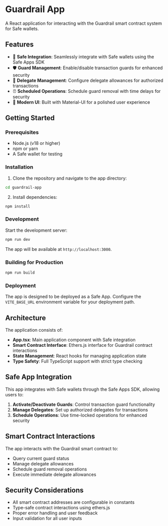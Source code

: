 # Guardrail App

A React application for interacting with the Guardrail smart contract system for Safe wallets.

## Features

- 🔐 **Safe Integration**: Seamlessly integrate with Safe wallets using the Safe Apps SDK
- 🛡️ **Guard Management**: Enable/disable transaction guards for enhanced security
- 👥 **Delegate Management**: Configure delegate allowances for authorized transactions
- ⏰ **Scheduled Operations**: Schedule guard removal with time delays for security
- 🎨 **Modern UI**: Built with Material-UI for a polished user experience

## Getting Started

### Prerequisites

- Node.js (v18 or higher)
- npm or yarn
- A Safe wallet for testing

### Installation

1. Clone the repository and navigate to the app directory:

```bash
cd guardrail-app
```

2. Install dependencies:

```bash
npm install
```

### Development

Start the development server:

```bash
npm run dev
```

The app will be available at `http://localhost:3000`.

### Building for Production

```bash
npm run build
```

### Deployment

The app is designed to be deployed as a Safe App. Configure the `VITE_BASE_URL` environment variable for your deployment path.

## Architecture

The application consists of:

- **App.tsx**: Main application component with Safe integration
- **Smart Contract Interface**: Ethers.js interface for Guardrail contract interactions
- **State Management**: React hooks for managing application state
- **Type Safety**: Full TypeScript support with strict type checking

## Safe App Integration

This app integrates with Safe wallets through the Safe Apps SDK, allowing users to:

1. **Activate/Deactivate Guards**: Control transaction guard functionality
2. **Manage Delegates**: Set up authorized delegates for transactions
3. **Schedule Operations**: Use time-locked operations for enhanced security

## Smart Contract Interactions

The app interacts with the Guardrail smart contract to:

- Query current guard status
- Manage delegate allowances
- Schedule guard removal operations
- Execute immediate delegate allowances

## Security Considerations

- All smart contract addresses are configurable in constants
- Type-safe contract interactions using ethers.js
- Proper error handling and user feedback
- Input validation for all user inputs
